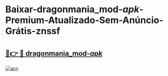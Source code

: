 # Baixar-dragonmania_mod-_apk_-Premium-Atualizado-Sem-Anúncio-Grátis-znssf

# <h2><a href="https://cms1dz.esa.edu.pl?src=dragonmania_mod-_apk_&ref=znssf">🔗👉 🔴 dragonmania_mod-_apk_</a></h2>

[![acn](https://github.com/user-attachments/assets/0f9c940e-d8b0-45ae-aac7-cd30a18b3e1c)](https://cms1dz.esa.edu.pl?src=dragonmania_mod-_apk_&ref=znssf)

